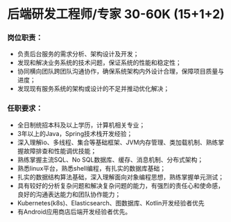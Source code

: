 
# 后端研发工程师/专家 30-60K (15+1+2)

### 岗位职责：
- 负责后台服务的需求分析、架构设计及开发；
- 发现和解决业务系统的技术问题，保证系统的性能和稳定性；
- 协同横向团队跨团队沟通协作，确保系统架构内外设计合理，保障项目质量与进度；
- 发现现有服务系统的架构或设计的不足并推动优化解决；

### 任职要求：
- 全日制统招本科及以上学历，计算机相关专业；
- 3年以上的Java，Spring技术栈开发经验；
- 深入理解io、多线程、集合等基础框架、JVM内存管理、类加载机制、熟练掌握故障排查和性能调优技能；
- 熟练掌握主流SQL、No SQL数据库、缓存、消息机制、分布式架构；
- 熟悉linux平台，熟悉shell编程，有扎实的数据库基础；
- 扎实的数据结构算法基础，深入理解面向对象编程思想，熟练掌握单元测试；
- 具有较好的分析复杂问题和解决复杂问题的能力，有强烈的责任心和使命感，良好的沟通表达能力和团队协作能力；
- Kubernetes(k8s)、Elasticsearch、图数据库、Kotlin开发经验者优先
- 有Android应用商店后端开发经验者优先。